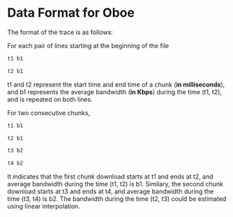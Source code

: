 # Data Format for Oboe

The format of the trace is as follows:

For each pair of lines starting at the beginning of the file

```txt
t1 b1

t2 b1
```

t1 and t2 represent the start time and end time of a chunk (**in milliseconds**), and b1 represents the average bandwidth (**in Kbps**) during the time (t1, t2), and is repeated on both lines.

For two consecutive chunks,

```txt
t1 b1

t2 b1

t3 b2

t4 b2
```

It indicates that the first chunk download starts at t1 and ends at t2, and average bandwidth during the time (t1, t2) is b1. Similary, the second chunk download starts at t3 and ends at t4, and average bandwidth during the time (t3, t4) is b2. The bandwidth during the time (t2, t3) could be estimated using linear interpolation.
